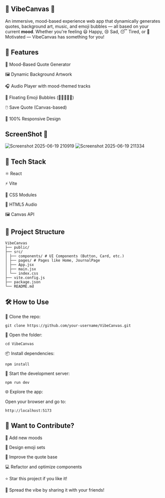 
## 🎨 VibeCanvas 🧠  


An immersive, mood-based experience web app that dynamically generates quotes, background art, music, and emoji bubbles — all based on your current **mood**. Whether you're feeling 😃 Happy, 😢 Sad, 😴 Tired, or 💪 Motivated — VibeCanvas has something for you!

## 🎵 Features  


💬 Mood-Based Quote Generator  

🖼️ Dynamic Background Artwork  

🎧 Audio Player with mood-themed tracks  

🎈 Floating Emoji Bubbles (🎉🔥💤😢💪)  

🖱️ Save Quote (Canvas-based)  
 
📱 100% Responsive Design  

## ScreenShot 📸
![Screenshot 2025-06-19 210919](https://github.com/user-attachments/assets/26b28485-8dff-4c36-9efa-a188abafa4b8)
![Screenshot 2025-06-19 211334](https://github.com/user-attachments/assets/79101ac3-6718-4f49-a3cf-b48ab532129c)


## 🧠 Tech Stack  


⚛️ React  

⚡ Vite  

🎨 CSS Modules  

🎵 HTML5 Audio  

🖼️ Canvas API  
 

## 📁 Project Structure  

```
VibeCanvas
├── public/
├── src/
│ ├── components/ # UI Components (Button, Card, etc.)
│ ├── pages/ # Pages like Home, JournalPage
│ ├── App.jsx
│ ├── main.jsx
│ └── index.css
├── vite.config.js
├── package.json
└── README.md
```

## 🛠️ How to Use


🧲 Clone the repo:

```git clone https://github.com/your-username/VibeCanvas.git```



📁 Open the folder:

```cd VibeCanvas```


📦 Install dependencies:

```npm install```


🚀 Start the development server:

```npm run dev```


🌐 Explore the app:

Open your browser and go to:

```http://localhost:5173```


## 🚀 Want to Contribute?


🧠 Add new moods

🎨 Design emoji sets

💬 Improve the quote base

💻 Refactor and optimize components


⭐ Star this project if you like it!

📢 Spread the vibe by sharing it with your friends!


